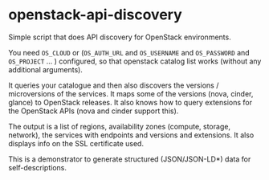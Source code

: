 # openstack-api-discovery

Simple script that does API discovery for OpenStack environments.

You need `OS_CLOUD` or (`OS_AUTH_URL` and `OS_USERNAME` and `OS_PASSWORD` and `OS_PROJECT` ... ) configured,
so that openstack catalog list works (without any additional arguments).

It queries your catalogue and then also discovers the versions / microversions of the services.
It maps some of the versions (nova, cinder, glance) to OpenStack releases.
It also knows how to query extensions for the OpenStack APIs (nova and cinder support this).

The output is a list of regions, availability zones (compute, storage, network),
the services with endpoints and versions and extensions.
It also displays info on the SSL certificate used.

This is a demonstrator to generate structured (JSON/JSON-LD\*) data for self-descriptions.
